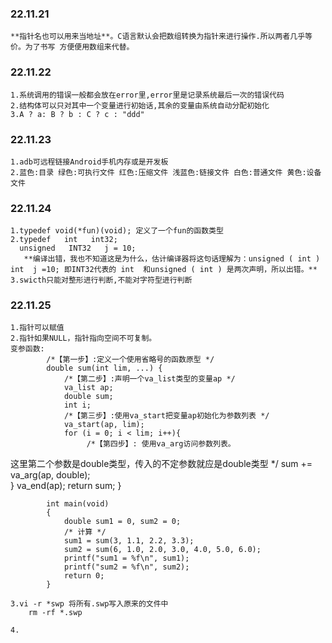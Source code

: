 ### 22.11.21 	

	**指针名也可以用来当地址**。C语言默认会把数组转换为指针来进行操作.所以两者几乎等价。为了书写 方便便用数组来代替。

### 22.11.22 
	1.系统调用的错误一般都会放在error里,error里是记录系统最后一次的错误代码	
	2.结构体可以只对其中一个变量进行初始话,其余的变量由系统自动分配初始化
	3.A ? a: B ? b : C ? c : "ddd" 

### 22.11.23
	1.adb可远程链接Android手机内存或是开发板
	2.蓝色:目录 绿色:可执行文件 红色:压缩文件 浅蓝色:链接文件 白色:普通文件 黄色:设备文件

### 22.11.24
	1.typedef void(*fun)(void); 定义了一个fun的函数类型
	2.typedef   int   int32;
	  unsigned   INT32   j = 10;
	   **编译出错，我也不知道这是为什么，估计编译器将这句话理解为：unsigned ( int )   int  j =10; 即INT32代表的 int  和unsigned ( int ) 是两次声明，所以出错。**
	3.swicth只能对整形进行判断,不能对字符型进行判断

### 22.11.25
	1.指针可以赋值
	2.指针如果NULL，指针指向空间不可复制。
	变参函数:
			/*【第一步】:定义一个使用省略号的函数原型 */
			double sum(int lim, ...) {
				/*【第二步】:声明一个va_list类型的变量ap */
				va_list ap;
				double sum;
				int i;
				/*【第三步】:使用va_start把变量ap初始化为参数列表 */
				va_start(ap, lim); 
				for (i = 0; i < lim; i++){
					 /*【第四步】: 使用va_arg访问参数列表。 
   这里第二个参数是double类型，传入的不定参数就应是double类型
   */
					 sum += va_arg(ap, double);  
				}
				va_end(ap); 
				return sum;
			}
			

			int main(void)
			{
 				double sum1 = 0, sum2 = 0;
 				/* 计算 */
 				sum1 = sum(3, 1.1, 2.2, 3.3);  
 				sum2 = sum(6, 1.0, 2.0, 3.0, 4.0, 5.0, 6.0);
 				printf("sum1 = %f\n", sum1);
 				printf("sum2 = %f\n", sum2);
				return 0;
			}

	3.vi -r *swp 将所有.swp写入原来的文件中
		rm -rf *.swp

	4.